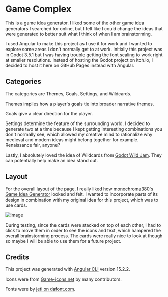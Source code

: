 # Game Complex
This is a game idea generator. I liked some of the other game idea generators I searched for online, but I felt like I could change the ideas that were generated to better suit what I think of when I am brainstorming.

I used Angular to make this project as I use it for work and I wanted to explore some areas I don't normally get to at work. Initially this project was in Godot 3.5.1 but I was having trouble getting the font scaling to work right at smaller resolutions. Instead of hosting the Godot project on itch.io, I decided to host it here on GitHub Pages instead with Angular.

## Categories
The categories are Themes, Goals, Settings, and Wildcards.

Themes implies how a player's goals tie into broader narrative themes.

Goals give a clear direction for the player.

Settings determine the feature of the surrounding world. I decided to generate two at a time because I kept getting interesting combinations you don't normally see, which allowed my creative mind to rationalize why medieval and modern ideas might belong together for example. Renaissance fair, anyone?

Lastly, I absolutely loved the idea of Wildcards from [Godot Wild Jam](https://godotwildjam.com/). They can potentially help make an idea stand out.

## Layout
For the overall layout of the page, I really liked how [monochroma380's Game Idea Generator](https://monochroma380.itch.io/game-idea-generator) looked and felt. I wanted to incorporate parts of its design in combination with my original idea for this project, which was to use cards.

![image](https://user-images.githubusercontent.com/47376325/232179513-79b6e7dc-860a-4dd8-a653-936bcda84151.png)

During testing, since the cards were stacked on top of each other, I had to click to move them in order to see the icons and text, which hampered the overall brainstorming process. The cards were really nice to look at though so maybe I will be able to use them for a future project.

## Credits
This project was generated with [Angular CLI](https://github.com/angular/angular-cli) version 15.2.2.

Icons were from [Game-icons.net](https://game-icons.net/) by many contributors.

Fonts were by [jeti on dafont.com](https://www.dafont.com/jeti.d1589).
